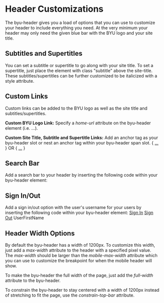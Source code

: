 # Header Customizations
The byu-header gives you a load of options that you can use to customize your header to include everything you need. At the very minimum your header may only need the given blue bar with the BYU logo and your site title.

## Subtitles and Supertitles
You can set a subtitle or supertitle to go along with your site title. To set a supertitle, just place the element with class "subtitle" above the site-title. These subtitles/supertitles can be further customized to be italicized with a style attribute.

## Custom Links
Custom links can be added to the BYU logo as well as the site title and subtitles/supertitles.

__Custom BYU Logo Link:__ Specify a _home-url_ attribute on the byu-header element (i.e. <byu-header home-url="http://web.byu.edu">...</byu-header>).

__Custom Site Title, Subtitle and Supertitle Links:__ Add an anchor tag as your byu-header slot or nest an anchor tag within your byu-header span slot. { <a slot="site-title" href="#">...</a> } OR { <span slot="site-title"><a href="#">...</a></span> }

## Search Bar
Add a search bar to your header by inserting the following code within your byu-header element: <byu-search slot="search" action="https://www.google.com/#q=$1" method="get" placeholder="Search"></byu-search>

## Sign In/Out
Add a sign in/out option with the user's username for your users by inserting the following code within your byu-header element: 
<byu-user-info slot="user">
    <a slot="login" href="#login">Sign In</a>
    <a slot="logout" href="#logout">Sign Out</a>
    <span slot="user-name">UserFirstName</span>
</byu-user-info>

## Header Width Options
By default the byu-header has a width of 1200px. To customize this width, just add a _max-width_ attribute to the header with a specified pixel value. The _max-width_ should be larger than the _mobile-max-width_ attribute which you can use to customize the breakpoint for when the mobile header will show.

To make the byu-header the full width of the page, just add the _full-width_ attribute to the byu-header.

To constrain the byu-header to stay centered with a width of 1200px instead of stretching to fit the page, use the _constrain-top-bar_ attribute.
